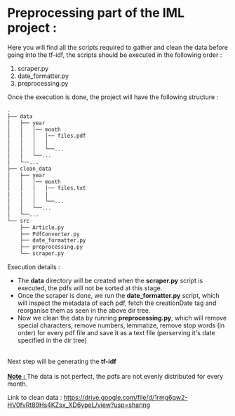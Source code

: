 # Preprocessing part of the IML project :
Here you will find all the scripts required to gather and clean the data before going into the tf-idf, the scripts should be executed in the following order :
1. scraper.py
2. date_formatter.py
3. preprocessing.py

Once the execution is done, the project will have the following structure :

```bash
.
├── data
│   ├── year
│   │   │── month
│   │   │   │── files.pdf
│   │   │   │
│   │   │   └──...
│   │	└──...
│   └──...
├── clean_data
│   ├── year
│   │   │── month
│   │   │   │── files.txt
│   │   │   │
│   │   │   └──...
│   │	└──...
│   └──...
└── src
    ├── Article.py
    ├── PdfConverter.py
    ├── date_formatter.py
    ├── preprocessing.py
    └── scraper.py
```

Execution details :

* The **data** directory will be created when the **scraper.py** script is executed, the pdfs will not be sorted at this stage.
* Once the scraper is done, we run the **date_formatter.py** script, which will inspect the metadata of each pdf, fetch the creationDate tag and reorganise them as seen in the above dir tree.
* Now we clean the data by running **preprocessing.py**, which will remove special characters, remove numbers, lemmatize, remove stop words (in order) for every pdf file and save it as a text file (perserving it's date specified in the dir tree)

<br>
Next step will be generating the <b>tf-idf</b> <br><br>
<u> <b>Note :</b> </u> The data is not perfect, the pdfs are not evenly distributed for every month.

Link to clean data : https://drive.google.com/file/d/1rmg6gw2-HV0fvRt89Hs4KZsx_XD6ypeL/view?usp=sharing
